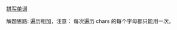 [拼写单词](https://leetcode-cn.com/problems/find-words-that-can-be-formed-by-characters/)

解题思路:
遍历相加，注意： 每次遍历 chars 的每个字母都只能用一次。

